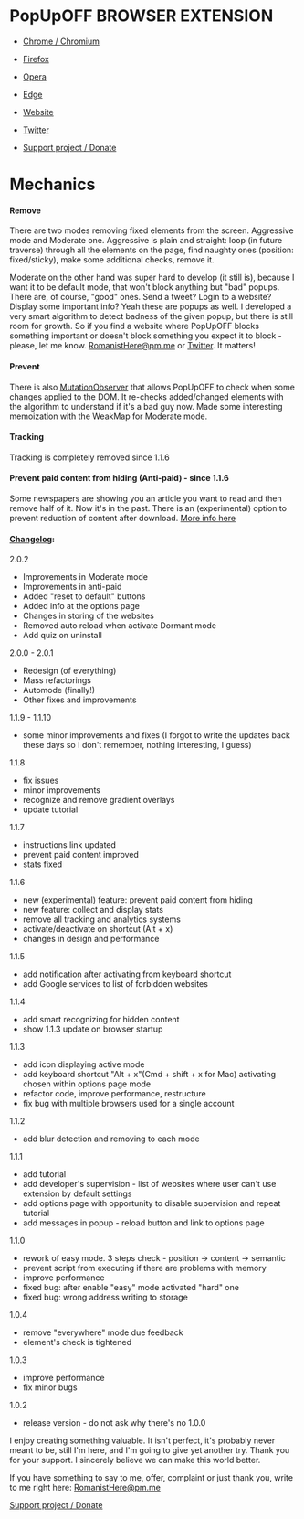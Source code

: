 # PopUpOFF BROWSER EXTENSION

- [Chrome / Chromium](https://chrome.google.com/webstore/detail/popupoff-popup-blocker/ifnkdbpmgkdbfklnbfidaackdenlmhgh)
- [Firefox](https://addons.mozilla.org/en-GB/firefox/addon/popupoff/)
- [Opera](https://addons.opera.com/en-gb/extensions/details/popupoff-popup-and-overlay-blocker/)
- [Edge](https://microsoftedge.microsoft.com/addons/detail/popupoff-popup-and-over/elacdkdmimelpnkbccdanmnabhajdccm)

- [Website](http://popupoff.org/)
- [Twitter](https://twitter.com/RomanistHere)
- [Support project / Donate](https://popupoff.org/#donate)

# Mechanics

#### Remove

There are two modes removing fixed elements from the screen. Aggressive mode and Moderate one. Aggressive is plain and straight: loop (in future traverse) through all the elements on the page, find naughty ones (position: fixed/sticky), make some additional checks, remove it.

Moderate on the other hand was super hard to develop (it still is), because I want it to be default mode, that won't block anything but "bad" popups. There are, of course, "good" ones. Send a tweet? Login to a website? Display some important info? Yeah these are popups as well. I developed a very smart algorithm to detect badness of the given popup, but there is still room for growth. So if you find a website where PopUpOFF blocks something important or doesn't block something you expect it to block - please, let me know. [RomanistHere@pm.me](mailto:RomanistHere@pm.me) or [Twitter](https://twitter.com/RomanistHere). It matters!

#### Prevent

There is also [MutationObserver](https://developer.mozilla.org/en-US/docs/Web/API/MutationObserver) that allows PopUpOFF to check when some changes applied to the DOM. It re-checks added/changed elements with the algorithm to understand if it's a bad guy now. Made some interesting memoization with the WeakMap for Moderate mode.

#### Tracking

Tracking is completely removed since 1.1.6

#### Prevent paid content from hiding (Anti-paid) - since 1.1.6

Some newspapers are showing you an article you want to read and then remove half of it. Now it's in the past. There is an (experimental) option to prevent reduction of content after download. [More info here](https://romanisthere.github.io/posts/prev-cont-2/)

#### [Changelog](https://romanisthere.github.io/apps/popupoff/updates/):

2.0.2

- Improvements in Moderate mode
- Improvements in anti-paid
- Added "reset to default" buttons
- Added info at the options page
- Changes in storing of the websites
- Removed auto reload when activate Dormant mode
- Add quiz on uninstall

2.0.0 - 2.0.1

- Redesign (of everything)
- Mass refactorings
- Automode (finally!)
- Other fixes and improvements

1.1.9 - 1.1.10

- some minor improvements and fixes (I forgot to write the updates back these days so I don't remember, nothing interesting, I guess)

1.1.8

- fix issues
- minor improvements
- recognize and remove gradient overlays
- update tutorial

1.1.7

- instructions link updated
- prevent paid content improved
- stats fixed

1.1.6

- new (experimental) feature: prevent paid content from hiding
- new feature: collect and display stats
- remove all tracking and analytics systems
- activate/deactivate on shortcut (Alt + x)
- changes in design and performance

1.1.5

- add notification after activating from keyboard shortcut
- add Google services to list of forbidden websites

1.1.4

- add smart recognizing for hidden content
- show 1.1.3 update on browser startup

1.1.3

- add icon displaying active mode
- add keyboard shortcut "Alt + x"(Cmd + shift + x for Mac) activating chosen within options page mode
- refactor code, improve performance, restructure
- fix bug with multiple browsers used for a single account

1.1.2

- add blur detection and removing to each mode

1.1.1

- add tutorial
- add developer's supervision - list of websites where user can't use extension by default settings
- add options page with opportunity to disable supervision and repeat tutorial
- add messages in popup - reload button and link to options page

1.1.0

- rework of easy mode. 3 steps check - position -> content -> semantic
- prevent script from executing if there are problems with memory
- improve performance
- fixed bug: after enable "easy" mode activated "hard" one
- fixed bug: wrong address writing to storage

1.0.4

- remove "everywhere" mode due feedback
- element's check is tightened

1.0.3

- improve performance
- fix minor bugs

1.0.2

- release version - do not ask why there's no 1.0.0

I enjoy creating something valuable. It isn't perfect, it's probably never meant to be, still I'm here, and I'm going to give yet another try. Thank you for your support. I sincerely believe we can make this world better.

If you have something to say to me, offer, complaint or just thank you, write to me right here: [RomanistHere@pm.me](mailto:romanisthere@pm.me)

[Support project / Donate](https://popupoff.org/#donate)
